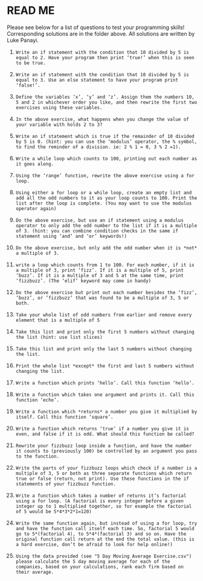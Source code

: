 # READ ME
Please see below for a list of questions to test your programming skills! Corresponding solutions are in the folder above. All solutions are written by Luke Panayi.

1. `Write an if statement with the condition that 10 divided by 5 is equal to 2. Have your program then print ‘true!’ when this is seen to be true.`

2. `Write an if statement with the condition that 10 divided by 5 is equal to 3. Use an else statement to have your program print ‘false!’.`

3. `Define the variables ‘x’, ‘y’ and ‘z’. Assign them the numbers 10, 5 and 2 in whichever order you like, and then rewrite the first two exercises using these variables.`

4. `In the above exercise, what happens when you change the value of your variable with holds 2 to 3?`

5. `Write an if statement which is true if the remainder of 10 divided by 5 is 0. (hint: you can use the ‘modulus’ operator, the % symbol, to find the reminder of a division. ie: 2 % 1 = 0, 3 % 2 =1).`

6. `Write a while loop which counts to 100, printing out each number as it goes along.`

7. `Using the ‘range’ function, rewrite the above exercise using a for loop.`

8. `Using either a for loop or a while loop, create an empty list and add all the odd numbers to it as your loop counts to 100. Print the list after the loop is complete. (You may want to use the modulus operator again)`

9. `Do the above exercise, but use an if statement using a modulus operator to only add the odd number to the list if it is a multiple of 3. (hint: you can combine condition checks in the same if statement using ‘and’ and ‘or’ keywords!)`

10. `Do the above exercise, but only add the odd number when it is *not* a multiple of 3.`

11. `write a loop which counts from 1 to 100. For each number, if it is a multiple of 3, print ‘fizz’. If it is a multiple of 5, print ‘buzz’. If it is a multiple of 3 and 5 at the same time, print ‘fizzbuzz’. (The ‘elif’ keyword may come in handy)`

12. `Do the above exercise but print out each number besides the ‘fizz’, ‘buzz’, or ‘fizzbuzz’ that was found to be a multiple of 3, 5 or both.`

13. `Take your whole list of odd numbers from earlier and remove every element that is a multiple of 5`

14. `Take this list and print only the first 5 numbers without changing the list (hint: use list slices)`

15. `Take this list and print only the last 5 numbers without changing the list.`

16. `Print the whole list *except* the first and last 5 numbers without changing the list.`

17. `Write a function which prints ‘hello’. Call this function ‘hello’.`

18. `Write a function which takes one argument and prints it. Call this function ‘echo’.`

19. `Write a function which *returns* a number you give it multiplied by itself. Call this function ‘square’.`

20. `Write a function which returns ‘true’ if a number you give it is even, and false if it is odd. What should this function be called?`

21. `Rewrite your fizzbuzz loop inside a function, and have the number it counts to (previously 100) be controlled by an argument you pass to the function.`

22. `Write the parts of your fizzbuzz loops which check if a number is a multiple of 3, 5 or both as three separate functions which return true or false (return, not print). Use these functions in the if statements of your fizzbuzz function.`

23. `Write a function which takes a number of returns it’s factorial using a for loop. (A factorial is every integer before a given integer up to 1 multiplied together, so for example the factorial of 5 would be 5*4*3*2*1=120)`

24. `Write the same function again, but instead of using a for loop, try and have the function call itself each time. So, factorial 5 would go to 5*(factorial 4), to 5*4*(factorial 3) and so on. Have the original function call return at the end the total value. (this is a hard exercise, don’t be afraid to look for help online!)`

25. `Using the data provided (see "5 Day Moving Average Exercise.csv") please calculate the 5 day moving average for each of the companies, based on your calculations, rank each firm based on their average.`
